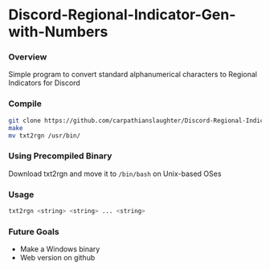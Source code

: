 # Discord-Regional-Indicator-Gen-with-Numbers #

### Overview ###
Simple program to convert standard alphanumerical characters to Regional Indicators for Discord

### Compile ###
```bash
git clone https://github.com/carpathianslaughter/Discord-Regional-Indicator-Gen-with-Numbers.git
make
mv txt2rgn /usr/bin/
```

### Using Precompiled Binary ###
Download txt2rgn and move it to `/bin/bash` on Unix-based OSes

### Usage ###
```bash
txt2rgn <string> <string> ... <string>
```

### Future Goals ###
* Make a Windows binary
* Web version on github
